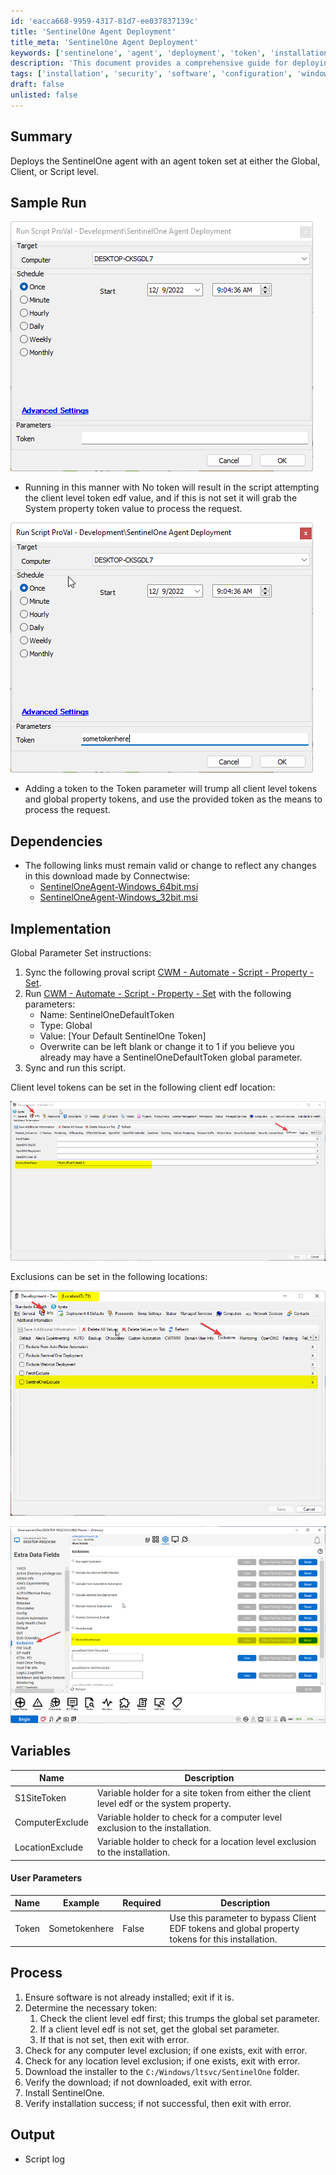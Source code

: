 ```yaml
---
id: 'eacca668-9959-4317-81d7-ee037837139c'
title: 'SentinelOne Agent Deployment'
title_meta: 'SentinelOne Agent Deployment'
keywords: ['sentinelone', 'agent', 'deployment', 'token', 'installation']
description: 'This document provides a comprehensive guide for deploying the SentinelOne agent, detailing the use of agent tokens at various levels, implementation instructions, and process steps to ensure successful installation and configuration.'
tags: ['installation', 'security', 'software', 'configuration', 'windows']
draft: false
unlisted: false
---
```

## Summary

Deploys the SentinelOne agent with an agent token set at either the Global, Client, or Script level.

## Sample Run

![Sample Run 1](../../../static/img/SentinelOne-Agent-Deployment/image_1.png)

- Running in this manner with No token will result in the script attempting the client level token edf value, and if this is not set it will grab the System property token value to process the request.

![Sample Run 2](../../../static/img/SentinelOne-Agent-Deployment/image_2.png)

- Adding a token to the Token parameter will trump all client level tokens and global property tokens, and use the provided token as the means to process the request.

## Dependencies

- The following links must remain valid or change to reflect any changes in this download made by Connectwise:
  - [SentinelOneAgent-Windows_64bit.msi](https://cwa.connectwise.com/tools/sentinelone/SentinelOneAgent-Windows_64bit.msi)
  - [SentinelOneAgent-Windows_32bit.msi](https://cwa.connectwise.com/tools/sentinelone/SentinelOneAgent-Windows_32bit.msi)

## Implementation

Global Parameter Set instructions:

1. Sync the following proval script [CWM - Automate - Script - Property - Set](https://proval.itglue.com/DOC-5078775-11420461).
2. Run [CWM - Automate - Script - Property - Set](https://proval.itglue.com/DOC-5078775-11420461) with the following parameters:
   - Name: SentinelOneDefaultToken
   - Type: Global
   - Value: [Your Default SentinelOne Token]
   - Overwrite can be left blank or change it to 1 if you believe you already may have a SentinelOneDefaultToken global parameter.
3. Sync and run this script.

Client level tokens can be set in the following client edf location:

![Client EDF Location](../../../static/img/SentinelOne-Agent-Deployment/image_3.png)

Exclusions can be set in the following locations:

![Exclusion Location 1](../../../static/img/SentinelOne-Agent-Deployment/image_4.png)

![Exclusion Location 2](../../../static/img/SentinelOne-Agent-Deployment/image_5.png)

## Variables

| Name           | Description                                                                                           |
|----------------|-------------------------------------------------------------------------------------------------------|
| S1SiteToken    | Variable holder for a site token from either the client level edf or the system property.            |
| ComputerExclude| Variable holder to check for a computer level exclusion to the installation.                         |
| LocationExclude| Variable holder to check for a location level exclusion to the installation.                         |

#### User Parameters

| Name   | Example          | Required | Description                                                                                 |
|--------|------------------|----------|---------------------------------------------------------------------------------------------|
| Token  | Sometokenhere    | False    | Use this parameter to bypass Client EDF tokens and global property tokens for this installation. |

## Process

1. Ensure software is not already installed; exit if it is.
2. Determine the necessary token:
   1. Check the client level edf first; this trumps the global set parameter.
   2. If a client level edf is not set, get the global set parameter.
   3. If that is not set, then exit with error.
3. Check for any computer level exclusion; if one exists, exit with error.
4. Check for any location level exclusion; if one exists, exit with error.
5. Download the installer to the `C:/Windows/ltsvc/SentinelOne` folder.
6. Verify the download; if not downloaded, exit with error.
7. Install SentinelOne.
8. Verify installation success; if not successful, then exit with error.

## Output

- Script log







